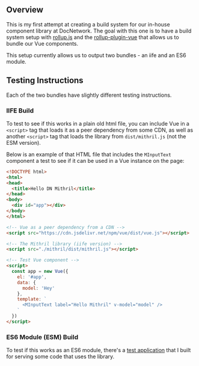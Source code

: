 ## Overview

This is my first attempt at creating a build system for our in-house component library at DocNetwork. The goal with this one is to have a build system setup with [rollup.js](https://rollupjs.org/) and the [rollup-plugin-vue](https://rollup-plugin-vue.vuejs.org/) that allows us to bundle our Vue components.

This setup currently allows us to output two bundles - an iife and an ES6 module.

## Testing Instructions

Each of the two bundles have slightly different testing instructions.

### IIFE Build

To test to see if this works in a plain old html file, you can include Vue in a `<script>` tag that loads it as a peer dependency from some CDN, as well as another `<script>` tag that loads the library from `dist/mithril.js` (not the ESM version).

Below is an example of that HTML file that includes the `MInputText` component a test to see if it can be used in a Vue instance on the page:
```html
<!DOCTYPE html>
<html>
<head>
  <title>Hello DN Mithril</title>
</head>
<body>
  <div id="app"></div>
</body>
</html>

<!-- Vue as a peer dependency from a CDN -->
<script src="https://cdn.jsdelivr.net/npm/vue/dist/vue.js"></script>

<!-- The Mithril library (iife version) -->
<script src="./mithril/dist/mithril.js"></script>

<!-- Test Vue component -->
<script>
  const app = new Vue({
    el: '#app',
    data: {
      model: 'Hey' 
    },
    template: `
      <MInputText label="Hello Mithril" v-model="model" />
    `
  })
</script>

```

### ES6 Module (ESM) Build

To test if this works as an ES6 module, there's a [test application](https://github.com/eyeyellow/dn_mithril_test_app) that I built for serving some code that uses the library.
